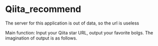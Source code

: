 # Qiita_recommend
The server for this application is out of data, so the url is useless

Main function: Input your Qiita star URL, output your favorite bolgs.
The imagination of output is as follows.


